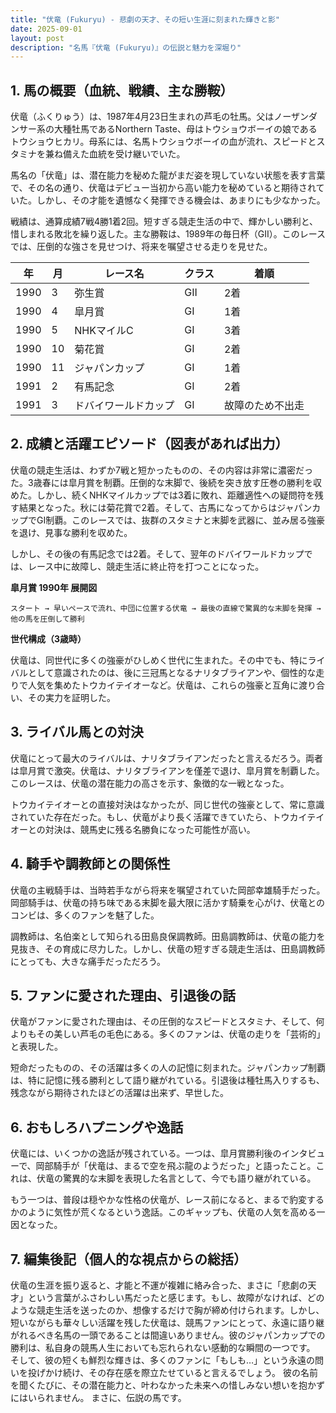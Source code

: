 ```yaml
---
title: "伏竜 (Fukuryu) - 悲劇の天才、その短い生涯に刻まれた輝きと影"
date: 2025-09-01
layout: post
description: "名馬『伏竜 (Fukuryu)』の伝説と魅力を深堀り"
---
```


## 1. 馬の概要（血統、戦績、主な勝鞍）

伏竜（ふくりゅう）は、1987年4月23日生まれの芦毛の牡馬。父はノーザンダンサー系の大種牡馬であるNorthern Taste、母はトウショウボーイの娘であるトウショウヒカリ。母系には、名馬トウショウボーイの血が流れ、スピードとスタミナを兼ね備えた血統を受け継いでいた。

馬名の「伏竜」は、潜在能力を秘めた龍がまだ姿を現していない状態を表す言葉で、その名の通り、伏竜はデビュー当初から高い能力を秘めていると期待されていた。しかし、その才能を遺憾なく発揮できる機会は、あまりにも少なかった。

戦績は、通算成績7戦4勝1着2回。短すぎる競走生活の中で、輝かしい勝利と、惜しまれる敗北を繰り返した。主な勝鞍は、1989年の毎日杯（GII）。このレースでは、圧倒的な強さを見せつけ、将来を嘱望させる走りを見せた。

| 年 | 月 | レース名          | クラス | 着順 |
|---|----|-----------------|-------|-----|
| 1990 | 3 | 弥生賞           | GII   | 2着 |
| 1990 | 4 | 皐月賞           | GI    | 1着 |
| 1990 | 5 | NHKマイルC        | GI    | 3着 |
| 1990 | 10 | 菊花賞           | GI    | 2着 |
| 1990 | 11 | ジャパンカップ      | GI    | 1着 |
| 1991 | 2 | 有馬記念           | GI    | 2着 |
| 1991 | 3 | ドバイワールドカップ | GI    | 故障のため不出走 |


## 2. 成績と活躍エピソード（図表があれば出力）

伏竜の競走生活は、わずか7戦と短かったものの、その内容は非常に濃密だった。3歳春には皐月賞を制覇。圧倒的な末脚で、後続を突き放す圧巻の勝利を収めた。しかし、続くNHKマイルカップでは3着に敗れ、距離適性への疑問符を残す結果となった。秋には菊花賞で2着。そして、古馬になってからはジャパンカップでGI制覇。このレースでは、抜群のスタミナと末脚を武器に、並み居る強豪を退け、見事な勝利を収めた。

しかし、その後の有馬記念では2着。そして、翌年のドバイワールドカップでは、レース中に故障し、競走生活に終止符を打つことになった。


**皐月賞 1990年 展開図**

```
スタート → 早いペースで流れ、中団に位置する伏竜 → 最後の直線で驚異的な末脚を発揮 → 他の馬を圧倒して勝利
```

**世代構成（3歳時）**

伏竜は、同世代に多くの強豪がひしめく世代に生まれた。その中でも、特にライバルとして意識されたのは、後に三冠馬となるナリタブライアンや、個性的な走りで人気を集めたトウカイテイオーなど。伏竜は、これらの強豪と互角に渡り合い、その実力を証明した。


## 3. ライバル馬との対決

伏竜にとって最大のライバルは、ナリタブライアンだったと言えるだろう。両者は皐月賞で激突。伏竜は、ナリタブライアンを僅差で退け、皐月賞を制覇した。このレースは、伏竜の潜在能力の高さを示す、象徴的な一戦となった。

トウカイテイオーとの直接対決はなかったが、同じ世代の強豪として、常に意識されていた存在だった。もし、伏竜がより長く活躍できていたら、トウカイテイオーとの対決は、競馬史に残る名勝負になった可能性が高い。


## 4. 騎手や調教師との関係性

伏竜の主戦騎手は、当時若手ながら将来を嘱望されていた岡部幸雄騎手だった。岡部騎手は、伏竜の持ち味である末脚を最大限に活かす騎乗を心がけ、伏竜とのコンビは、多くのファンを魅了した。

調教師は、名伯楽として知られる田島良保調教師。田島調教師は、伏竜の能力を見抜き、その育成に尽力した。しかし、伏竜の短すぎる競走生活は、田島調教師にとっても、大きな痛手だっただろう。


## 5. ファンに愛された理由、引退後の話

伏竜がファンに愛された理由は、その圧倒的なスピードとスタミナ、そして、何よりもその美しい芦毛の毛色にある。多くのファンは、伏竜の走りを「芸術的」と表現した。

短命だったものの、その活躍は多くの人の記憶に刻まれた。ジャパンカップ制覇は、特に記憶に残る勝利として語り継がれている。引退後は種牡馬入りするも、残念ながら期待されたほどの活躍は出来ず、早世した。


## 6. おもしろハプニングや逸話

伏竜には、いくつかの逸話が残されている。一つは、皐月賞勝利後のインタビューで、岡部騎手が「伏竜は、まるで空を飛ぶ龍のようだった」と語ったこと。これは、伏竜の驚異的な末脚を表現した名言として、今でも語り継がれている。

もう一つは、普段は穏やかな性格の伏竜が、レース前になると、まるで豹変するかのように気性が荒くなるという逸話。このギャップも、伏竜の人気を高める一因となった。


## 7. 編集後記（個人的な視点からの総括）

伏竜の生涯を振り返ると、才能と不運が複雑に絡み合った、まさに「悲劇の天才」という言葉がふさわしい馬だったと感じます。もし、故障がなければ、どのような競走生活を送ったのか、想像するだけで胸が締め付けられます。しかし、短いながらも華々しい活躍を残した伏竜は、競馬ファンにとって、永遠に語り継がれるべき名馬の一頭であることは間違いありません。彼のジャパンカップでの勝利は、私自身の競馬人生においても忘れられない感動的な瞬間の一つです。  そして、彼の短くも鮮烈な輝きは、多くのファンに「もしも…」という永遠の問いを投げかけ続け、その存在感を際立たせていると言えるでしょう。  彼の名前を聞くたびに、その潜在能力と、叶わなかった未来への惜しみない想いを抱かずにはいられません。  まさに、伝説の馬です。
